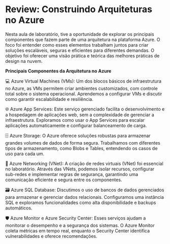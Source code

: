 # Review: Construindo Arquiteturas no Azure 

Nesta aula de laboratório, tive a oportunidade de explorar os principais componentes que fazem parte de uma arquitetura na plataforma Azure. O foco foi entender como esses elementos trabalham juntos para criar soluções escaláveis, seguras e eficientes para diferentes demandas. O objetivo foi oferecer uma visão prática e teórica das melhores práticas de design na nuvem.

**Principais Componentes da Arquitetura no Azure**

💻 Azure Virtual Machines (VMs): Um dos blocos básicos de infraestrutura no Azure, as VMs permitem criar ambientes customizados, com controle total sobre o sistema operacional. Aprendemos a configurar VMs e discutir como garantir escalabilidade e resiliência.

🌐 Azure App Services: Este serviço gerenciado facilita o desenvolvimento e a hospedagem de aplicações web, sem a complexidade de gerenciar a infraestrutura. Exploramos como usar o App Services para escalar aplicações automaticamente e configurar balanceamento de carga.

🗄️ Azure Storage: O Azure oferece soluções robustas para armazenar grandes volumes de dados de forma segura. Trabalhamos com diferentes tipos de armazenamento, como Blobs e Tables, entendendo os casos de uso para cada um.

🔀 Azure Networking (VNet): A criação de redes virtuais (VNet) foi essencial no laboratório. Através das VNets, podemos isolar recursos, configurar sub-redes e implementar regras de segurança, garantindo uma comunicação eficiente e segura entre os componentes.

🗃️ Azure SQL Database: Discutimos o uso de bancos de dados gerenciados para armazenar e gerenciar dados relacionais. Configuramos uma instância SQL e exploramos funcionalidades como alta disponibilidade e backups automáticos.

🛡️ Azure Monitor e Azure Security Center: Esses serviços ajudam a monitorar o desempenho e a segurança dos sistemas. O Azure Monitor coleta métricas em tempo real, enquanto o Security Center identifica vulnerabilidades e oferece recomendações.
